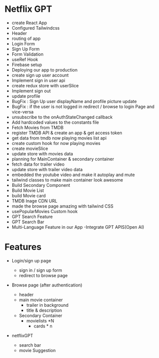 # Netflix GPT

- create React App
- Configured Tailwindcss
- Header 
- routing of app
- Login Form 
- Sign Up Form 
- Form Validation
- useRef Hook
- Firebase setup
- Deploying our app to production
- create sign up user account
- Implement sign in user api
- create redux store with userSlice
- Implement sign out 
- update profile
- BugFix : Sign Up user displayName and profile picture update
- BugFix : if the user is not logged in redirect / browse to login Page and vice-versa
- unsubscribe to the onAuthStateChanged callback
- Add hardcoded values to the constants file
- Fetch Movies from TMDB 
- register TMDB API & create an app  & get access token
- get data from tmdb now playing movies list api
- create custom hook for now playing movies
- create movieSlice
- update store with movies data
- planning for MainContainer & secondary container
- fetch data for trailer video
- update store with trailer video data
- embedded the youtube video and make it autoplay and mute
- tailwind classes to make main container look awesome
- Build Secondary Component
- Build Movie List
- build Movie card
- TMDB Inage CDN URL
- made the browse page amazing with tailwind CSS
- usePopularMovies Custom hook
- GPT Search Feature 
- GPT Search Bar
- Multi-Language Feature in our App
-Integrate  GPT APIS(Open AI)

# Features
- Login/sign up page
  - sign in / sign up form
  - redirect to browse page

- Browse page (after authentication)
  - header
  - main movie container
     - trailer in background
     - title & description
  - Secondary Container
     - movielists *N
       - cards * n
- netflixGPT 
  - search bar
  - movie Suggestion